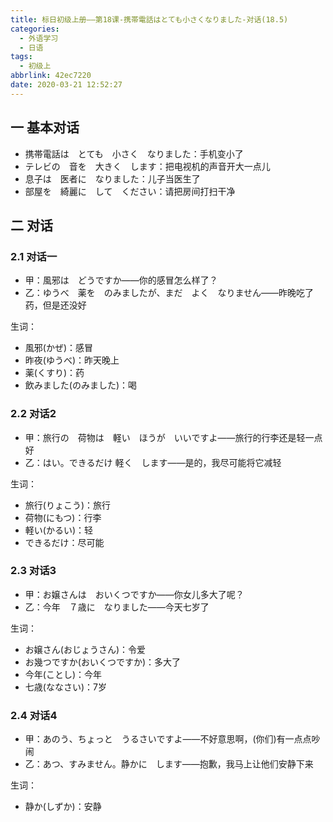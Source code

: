 ```yaml
---
title: 标日初级上册——第18课-携帯電話はとても小さくなりました-对话(18.5)
categories:
  - 外语学习
  - 日语
tags:
  - 初级上
abbrlink: 42ec7220
date: 2020-03-21 12:52:27
---
```

## 一 基本对话

* 携帯電話は　とても　小さく　なりました：手机变小了
* テレビの　音を　大きく　します：把电视机的声音开大一点儿
* 息子は　医者に　なりました：儿子当医生了
* 部屋を　綺麗に　して　ください：请把房间打扫干净

<!--more-->

## 二 对话

### 2.1 对话一

* 甲：風邪は　どうですか——你的感冒怎么样了？
* 乙：ゆうべ　薬を　のみましたが、まだ　よく　なりません——昨晚吃了药，但是还没好

生词：  

* 風邪(かぜ)：感冒
* 昨夜(ゆうべ)：昨天晚上
* 薬(くすり)：药
* 飲みました(のみました)：喝

### 2.2 对话2

* 甲：旅行の　荷物は　軽い　ほうが　いいですよ——旅行的行李还是轻一点好
* 乙：はい。できるだけ  軽く　します——是的，我尽可能将它减轻

生词：  

* 旅行(りょこう)：旅行
* 荷物(にもつ)：行李
* 軽い(かるい)：轻
* できるだけ：尽可能

### 2.3 对话3

* 甲：お嬢さんは　おいくつですか——你女儿多大了呢？
* 乙：今年　７歳に　なりました——今天七岁了

生词：  

* お嬢さん(おじょうさん)：令爱
* お幾つですか(おいくつですか)：多大了
* 今年(ことし)：今年
* 七歳(ななさい)：7岁

### 2.4 对话4

* 甲：あのう、ちょっと　うるさいですよ——不好意思啊，(你们)有一点点吵闹
* 乙：あつ、すみません。静かに　します——抱歉，我马上让他们安静下来

生词：  

* 静か(しずか)：安静
